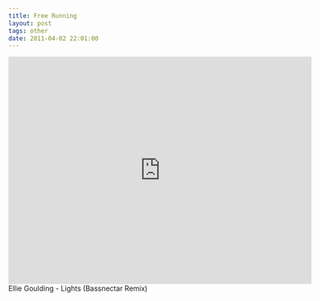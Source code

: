 ```yaml
---
title: Free Running
layout: post
tags: other
date: 2011-04-02 22:01:00
---
```

<iframe width="603" height="452" src="https://www.youtube.com/embed/1fouvwilGWc" frameborder="0" allowfullscreen="true"></iframe>
Ellie Goulding - Lights (Bassnectar Remix) 
